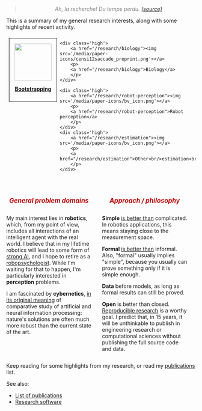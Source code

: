 <style type='text/css'>
  blockquote { color: gray; text-align: right; font-style:italic; margin-top: -2em; text-align: center};
 #problems, #approaches, #theories { padding: 0 1.5em 0 0.5em; margin: 0;}
 #problems{ width: 45%; float: left;  clear: left; margin-right: 2em;}
 #approaches {width: 45%; float: left;}
 #theories { width: 45%; float: left;  clear: left;}
 #theories { margin-top: 1em;}


 #after { clear: both;}
 h4 { border-bottom: solid 3px #b00; padding-bottom: 5px}
 h5 { font-size: 1.2em; color: #b00; text-align: center; 
     }
.video { float: right; margin: 1em; border: solid 2px #eee;}
.video_caption { font-style: italic; font-size: 95%}
</style>

> Ah, la recherche! Du temps perdu.
> [(source)](http://projecteuclid.org/euclid.em/1062620828)

This is a summary of my general research interests, 
along with some highlights of recent activity.

<style type='text/css'>
div.high {
    display: block;
    border: solid 1px black;
    margin: 0.5em;
    float: left;
    text-align: center;
    padding: 1em;
    
    height: 10em;
}
div.high img { width: 7em;}
div.high P A {
    font-weight: bold;
}
div.container { display: block;
overflow: auto;
padding-bottom: 2em;}
</style>

<div class='container'>
    <div class='high'>
        <a href="/research/bootstrapping"><img src='/media/paper-icons/bv_icon.png'></a>
        <p>
        <a href="/research/bootstrapping">Bootstrapping</a>
        </p>
    </div>

    <div class='high'>
        <a href="/research/biology"><img src='/media/paper-icons/censi12saccade_preprint.png'></a>
        <p>
        <a href="/research/biology">Biology</a>
        </p>
    </div>

    <div class='high'>
        <a href="/research/robot-perception"><img src='/media/paper-icons/bv_icon.png'></a>
        <p>
        <a href="/research/robot-perception">Robot perception</a>
        </p>
    </div>
    <div class='high'>
        <a href="/research/estimation"><img src='/media/paper-icons/bv_icon.png'></a>
        <p>
        <a href="/research/estimation">Other<br/>estimation<br/>problems</a>
        </p>
    </div>
</div>


<div id='problems' markdown=1>

##### General problem domains

My main interest lies in **robotics**, which, from my point of view, includes all 
interactions of an intelligent agent with the real world. I believe that in my
lifetime robotics will lead to some form of [strong AI], and I hope to retire as a [robopsychologist]. While I'm waiting for that to happen, I'm particularly interested in **perception** problems.
  
  <!-- Inspiration: Asimov. I know, it's fiction, but I wouldn't be doing this without his books. -->
  
I am fascinated by **cybernetics**, [in its original meaning][wiener] of 
comparative study of artificial and neural information processing:
nature's solutions are often much more robust than the current state
of the art.
  
  <!-- Inspiration: [Cybernetics: Or the Control and Communication in the Animal and the Machine][wiener] -->

</div>

<div id='approaches' markdown=1>

##### Approach / philosophy

**Simple** [is better than][vehicles] complicated. In robotics
applications, this means staying close to the measurement space.

**Formal** [is better than][Dijkstra] informal.
Also, "formal" usually implies "simple", because you usually can prove something
only if it is simple enough.

**Data** before models, as long as formal results can still be proved.

**Open** is better than closed.
[Reproducible research][repres] is a worthy goal.
I predict that, in 15 years, it will be unthinkable to publish
in engineering research or computational sciences without publishing
the full source code and data. 

</div>

  <!-- (Control community ) -->
  <!-- Inspiration: Hinton's networks -->
  <!-- publishing in the future -->


<div style='display: none' id='theories' markdown=1>

#####  Favorite theories and methods

My first love is **estimation and filtering**. 
At Caltech I was infected with people's enthusiasm
on differential **geometry**.

When you apply *geometry* to *estimation*  you get  **information geometry** ([Wikipedia summary][araki], [serious introduction][cosma]).  
When you apply *estimation* to *geometry* you get **intrinsic estimation**
(see for example the
[theory of shape spaces][kendall], and [my favorite paper][smith]).  

I'm interested in both combinations (and both will provide a lifetime learning experience).

[cosma]: http://cscs.umich.edu/~crshalizi/notebooks/info-geo.html

</div>

<div style='clear: both'></div>


Keep reading for some highlights from my research, or read my [publications] list.


[information_spaces]: http://msl.cs.uiuc.edu/~lavalle/
[araki]: http://en.wikipedia.org/wiki/Information_geometry
[vehicles]: http://en.wikipedia.org/wiki/Valentino_Braitenberg
[Dijkstra]: http://www.cs.utexas.edu/users/EWD/
[kendall]: http://www.jstor.org/stable/2245331
[smith]: http://ieeexplore.ieee.org/xpls/abs_all.jsp?arnumber=1420804
[wiener]: http://en.wikipedia.org/wiki/Norbert_Wiener
[Strong AI]: http://en.wikipedia.org/wiki/Strong_AI
[robopsychologist]: http://en.wikipedia.org/wiki/Robopsychology
[repres]: http://www.reproducibleresearch.net

<!-- or [information spaces][information_spaces]. -->


<!-- - [Older research on estimation in robotics](vignettes) -->
See also:
- [List of publications][Publications]
- [Research software](/software) 

[Publications]: /publications